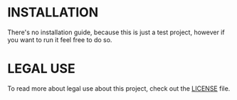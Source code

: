 # INSTALLATION
There's no installation guide, because this is just a test project, however if you want to run it feel free to do so.

# LEGAL USE
To read more about legal use about this project, check out the [LICENSE](LICENSE.md) file.
